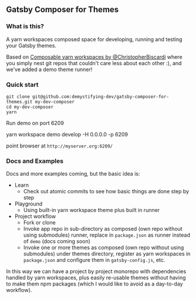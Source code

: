 ## Gatsby Composer for Themes

### What is this?

A yarn workspaces composed space for developing, running and testing your Gatsby themes.

Based on [Composable yarn workspaces by @ChristopherBiscardi](https://www.christopherbiscardi.com/post/composing-yarn-workspaces) where you simply nest git repos that couldn't care less about each other :), and we've added a demo theme runner!

### Quick start

```
git clone git@github.com:demystifying-dev/gatsby-composer-for-themes.git my-dev-composer
cd my-dev-composer
yarn
```

Run demo on port 6209

yarn workspace demo develop -H 0.0.0.0 -p 6209

point browser at `http://myserver.org:6209/`

### Docs and Examples

Docs and more examples coming, but the basic idea is:

* Learn
    * Check out atomic commits to see how basic things are done step by step
* Playground
    * Using built-in yarn workspace theme plus built in runner
* Project workflow
    * Fork or clone
    * Invoke app repo in sub-directory as composed (own repo without using submodules) runner, replace in `package.json` as runner instead of `demo` (docs coming soon)
    * Invoke one or more themes as composed (own repo without using submodules) under themes directory, register as yarn workspaces in `package.json` and configure them in `gatsby-config.js`, etc.

In this way we can have a project by project monorepo with dependencies handled by yarn workspaces, plus easily re-usable themes without having to make them npm packages (which I would like to avoid as a day-to-day workflow).
